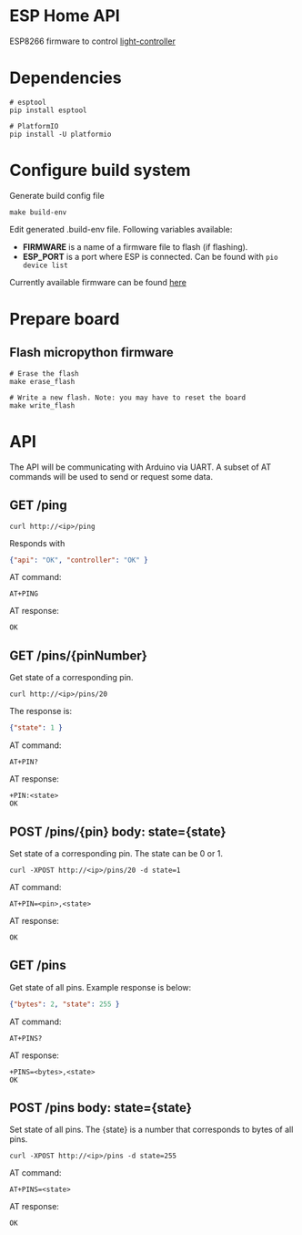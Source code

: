 # ESP Home API

ESP8266 firmware to control [light-controller](../light-controller/README.md)

# Dependencies

```
# esptool
pip install esptool

# PlatformIO
pip install -U platformio
```

# Configure build system

Generate build config file
```
make build-env
```

Edit generated .build-env file. Following variables available:

* **FIRMWARE** is a name of a firmware file to flash (if flashing). 
* **ESP_PORT** is a port where ESP is connected. Can be found with `pio device list`

Currently available firmware can be found [here](http://micropython.org/download#esp8266)

# Prepare board

## Flash micropython firmware

```
# Erase the flash
make erase_flash

# Write a new flash. Note: you may have to reset the board
make write_flash
```

# API

The API will be communicating with Arduino via UART. A subset of AT commands will be used to send or request some data.

## GET /ping

`curl http://<ip>/ping`

Responds with 
```json
{"api": "OK", "controller": "OK" }
````

AT command:

```AT+PING```

AT response:

```OK```

## GET /pins/{pinNumber}

Get state of a corresponding pin.

`curl http://<ip>/pins/20`

The response is:
```json
{"state": 1 }
````

AT command: 

```AT+PIN?```

AT response:

```
+PIN:<state>
OK
```

## POST /pins/{pin} body: state={state}

Set state of a corresponding pin. The state can be 0 or 1.

`curl -XPOST http://<ip>/pins/20 -d state=1`

AT command: 

```AT+PIN=<pin>,<state>```

AT response:

```
OK
```

## GET /pins

Get state of all pins. Example response is below:

```json
{"bytes": 2, "state": 255 }
````

AT command: 

```AT+PINS?```

AT response:

```
+PINS=<bytes>,<state>
OK
```

## POST /pins body: state={state}

Set state of all pins. The {state} is a number that corresponds to bytes of all pins.

`curl -XPOST http://<ip>/pins -d state=255`

AT command: 

```AT+PINS=<state>```

AT response:

```
OK
```